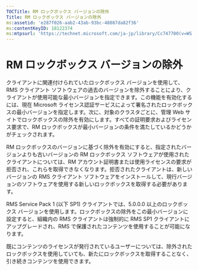```yaml
---
TOCTitle: RM ロックボックス バージョンの除外
Title: RM ロックボックス バージョンの除外
ms:assetid: 'e287f026-aab2-43ab-93bc-48087da82f36'
ms:contentKeyID: 18122374
ms:mtpsurl: 'https://technet.microsoft.com/ja-jp/library/Cc747700(v=WS.10)'
---
```


RM ロックボックス バージョンの除外
==================================

クライアントに関連付けられていたロックボックス バージョンを使用して、RMS クライアント ソフトウェアの過去のバージョンを除外することにより、クライアントが使用可能な最小バージョンを指定できます。この機能を有効化するには、現在 Microsoft ライセンス認証サービスによって署名されたロックボックスの最小バージョンを指定します。次に、対象のクラスタごとに、管理 Web サイトでロックボックスの除外を有効にします。すべての証明要求およびライセンス要求で、RM ロックボックスが最小バージョンの条件を満たしているかどうかがチェックされます。

RM ロックボックスのバージョンに基づく除外を有効にすると、指定されたバージョンよりも古いバージョンの RM ロックボックス ソフトウェアが使用されたクライアントについては、RM アカウント証明書または使用ライセンスの要求が拒否され、これらを取得できなくなります。拒否されたクライアントは、新しいバージョンの RMS クライアント ソフトウェアをインストールして、現行バージョンのソフトウェアを使用する新しいロックボックスを取得する必要があります。

RMS Service Pack 1 (以下 SP1) クライアントでは、5.0.0.0 以上のロックボックス バージョンを使用します。ロックボックスの除外をこの最小バージョンに設定すると、組織内の RMS クライアントは強制的に RMS SP1 クライアントにアップグレードされ、RMS で保護されたコンテンツを使用することが可能になります。

既にコンテンツのライセンスが発行されているユーザーについては、除外されたロックボックスを使用していても、新たにロックボックスを取得することなく、引き続きコンテンツを使用できます。
